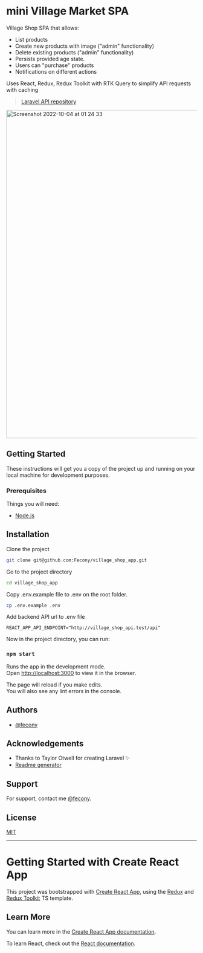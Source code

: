 # mini Village Market SPA

Village Shop SPA that allows:

- List products
- Create new products with image ("admin" functionality)
- Delete existing products ("admin" functionality)
- Persists provided age state.
- Users can "purchase" products
- Notifications on different actions

Uses React, Redux, Redux Toolkit with RTK Query to simplify API requests with caching

> [Laravel API repository](https://github.com/Fecony/village_shop_api)

<img width="869" alt="Screenshot 2022-10-04 at 01 24 33" src="https://user-images.githubusercontent.com/36774784/193696746-d6d3415a-1edd-43fd-a327-c8c60184b1e4.png">

## Getting Started

These instructions will get you a copy of the project up and running on your local machine for development purposes.

### Prerequisites

Things you will need:

- [Node.js](https://nodejs.org/en/)

## Installation

Clone the project

```bash
git clone git@github.com:Fecony/village_shop_app.git
```

Go to the project directory

```bash
cd village_shop_app
```

Copy .env.example file to .env on the root folder.

```bash
cp .env.example .env
```

Add backend API url to .env file

```dotenv
REACT_APP_API_ENDPOINT="http://village_shop_api.test/api"
```

Now in the project directory, you can run:

### `npm start`

Runs the app in the development mode.\
Open [http://localhost:3000](http://localhost:3000) to view it in the browser.

The page will reload if you make edits.\
You will also see any lint errors in the console.

## Authors

- [@fecony](https://www.github.com/fecony)

## Acknowledgements

- Thanks to Taylor Otwell for creating Laravel ✨
- [Readme generator](https://readme.so/)

## Support

For support, contact me [@fecony](https://www.github.com/fecony).

## License

[MIT](https://choosealicense.com/licenses/mit/)

----------------------------------------------------------------

# Getting Started with Create React App

This project was bootstrapped with [Create React App](https://github.com/facebook/create-react-app), using
the [Redux](https://redux.js.org/) and [Redux Toolkit](https://redux-toolkit.js.org/) TS template.

## Learn More

You can learn more in
the [Create React App documentation](https://facebook.github.io/create-react-app/docs/getting-started).

To learn React, check out the [React documentation](https://reactjs.org/).
